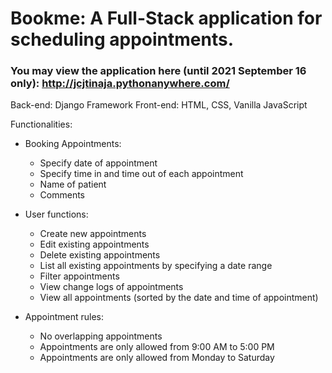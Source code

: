 # Bookme: A Full-Stack application for scheduling appointments.
### You may view the application here (until 2021 September 16 only): http://jcjtinaja.pythonanywhere.com/

Back-end: Django Framework
Front-end: HTML, CSS, Vanilla JavaScript

Functionalities:

- Booking Appointments:
  * Specify date of appointment
  * Specify time in and time out of each appointment
  * Name of patient
  * Comments
 
- User functions:
  * Create new appointments
  * Edit existing appointments
  * Delete existing appointments
  * List all existing appointments by specifying a date range
  * Filter appointments
  * View change logs of appointments
  * View all appointments (sorted by the date and time of appointment)

- Appointment rules:
  * No overlapping appointments
  * Appointments are only allowed from 9:00 AM to 5:00 PM
  * Appointments are only allowed from Monday to Saturday
